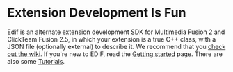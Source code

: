 # Extension Development Is Fun
Edif is an alternate extension development SDK for Multimedia Fusion 2 and ClickTeam Fusion 2.5, in which your extension is a true C++ class, with a JSON file (optionally external) to describe it. We recommend that you [check out the wiki](https://github.com/ClickteamLLC/windows-edif/wiki/). If you're new to EDIF, read the [Getting started](https://github.com/ClickteamLLC/windows-edif/wiki/Getting-started) page. There are also some [Tutorials](https://github.com/ClickteamLLC/windows-edif/wiki/Tutorials).
